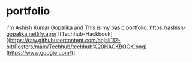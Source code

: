 # portfolio
I'm Ashish Kumar Gopalika and This is my basic portfolio. https://ashish-gopalika.netlify.app/
![Techhub-Hackbook][(https://raw.githubusercontent.com/anjali112-bit/Posters/main/Techhub/techhub%20HACKBOOK.png)(https://www.google.com/)]

